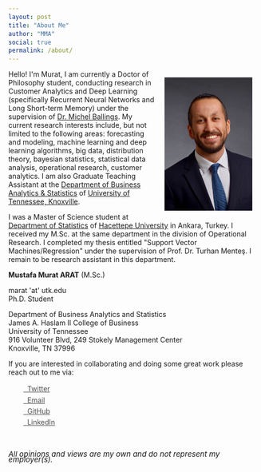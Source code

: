 ```yaml
---
layout: post
title: "About Me"
author: "MMA"
social: true
permalink: /about/
---
```


<center>
<img src="/assets/2017-09-03-23.35.54.jpg" alt="MMA" align="right" style="width: 35%; height: 35%; margin:15px">
</center> 

Hello! I'm Murat, I am currently a Doctor of Philosophy student, conducting research in Customer Analytics and Deep Learning (specifically Recurrent Neural Networks and Long Short-term Memory) under the supervision of [Dr. Michel Ballings](http://ballings.co/). My current research interests include, but not limited to the following areas: forecasting and modeling, machine learning and deep learning algorithms, big data, distribution theory, bayesian statistics, statistical data analysis, operational research, customer analytics. I am also Graduate Teaching Assistant at the [Department of Business Analytics & Statistics](https://haslam.utk.edu/business-analytics-statistics) of [University of Tennessee, Knoxville](https://www.utk.edu/).

I was a Master of Science student at [Department of Statistics](http://www.stat.hacettepe.edu.tr/) of [Hacettepe University](https://www.hacettepe.edu.tr/) in Ankara, Turkey. I received my M.Sc. at the same department in the division of Operational Research. I completed my thesis entitled "Support Vector Machines/Regression" under the supervision of Prof. Dr. Turhan Menteş. I remain to be research assistant in this department. 

**Mustafa Murat ARAT** (M.Sc.)

marat 'at' utk.edu<br>
Ph.D. Student

Department of Business Analytics and Statistics<br>
James A. Haslam II College of Business<br>
University of Tennessee<br>
916 Volunteer Blvd, 249 Stokely Management Center<br>
Knoxville, TN 37996<br>

If you are interested in collaborating and doing some great work please reach out to me via:

<div class="contact-buttons" style="line-height:160%;margin-left:30px;margin-top:10px">
<p>
<a href="https://twitter.com/bradleyboehmke" target="_blank" style="color:#515151;"><i class="fa fa-twitter"></i> &nbsp; Twitter<br></a> 
<a href="mailto:bradleyboehmke@gmail.com" target="_blank" style="color:#515151;"><i class="fa fa-envelope" style="font-size:1em"></i> &nbsp; Email<br></a> 
<a href="https://github.com/bradleyboehmke" target="_blank" style="color:#515151;"><i class="fa fa-github" style="font-size:1em"></i> &nbsp; GitHub<br></a> 
<a href="https://www.linkedin.com/in/brad-boehmke-ph-d-9b0a257" target="_blank" style="color:#515151;"><i class="fa fa-linkedin" style="font-size:1em"></i> &nbsp; LinkedIn<br></a>
</p>
</div>

<br>

<P CLASS="footnote" style="line-height:0.75; font-size:15px">
<i class="fa fa-asterisk" style="font-size:1em"></i> <i>All opinions and views are my own and do not represent my employer(s).</i>
</P>

